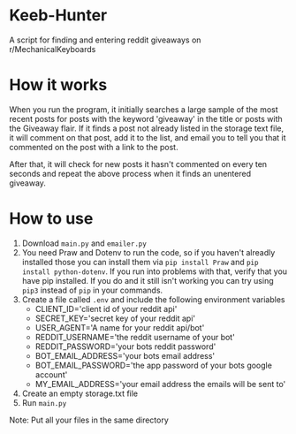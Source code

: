 # Keeb-Hunter

A script for finding and entering reddit giveaways on r/MechanicalKeyboards

# How it works

When you run the program, it initially searches a large sample of the most recent posts for posts with the keyword 'giveaway' in the title or posts with the Giveaway flair. If it finds a post not already listed in the storage text file, it will comment on that post, add it to the list, and email you to tell you that it commented on the post with a link to the post.

After that, it will check for new posts it hasn't commented on every ten seconds and repeat the above process when it finds an unentered giveaway.

# How to use

1. Download `main.py` and `emailer.py`
2. You need Praw and Dotenv to run the code, so if you haven't alreadly installed those you can install them via `pip install Praw` and `pip install python-dotenv`. If you run into problems with that, verify that you have pip installed. If you do and it still isn't working you can try using `pip3` instead of `pip` in your commands. 
3. Create a file called `.env` and include the following environment variables
   - CLIENT_ID='client id of your reddit api'
   - SECRET_KEY='secret key of your reddit api'
   - USER_AGENT='A name for your reddit api/bot'
   - REDDIT_USERNAME='the reddit username of your bot'
   - REDDIT_PASSWORD='your bots reddit password'
   - BOT_EMAIL_ADDRESS='your bots email address'
   - BOT_EMAIL_PASSWORD='the app password of your bots google account'
   - MY_EMAIL_ADDRESS='your email address the emails will be sent to'
4. Create an empty storage.txt file
5. Run `main.py`

Note: Put all your files in the same directory
